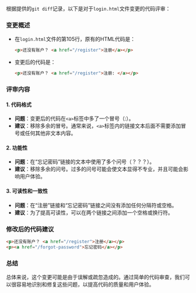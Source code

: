 根据提供的`git diff`记录，以下是对于`login.html`文件变更的代码评审：

### 变更概述
- 在`login.html`文件的第105行，原有的HTML代码是：
  ```html
  <p>还没有账户？ <a href="/register">注册</a></p>
  ```
- 变更后的代码是：
  ```html
  <p>还没有账户？ <a href="/register">注册: </a></p>
  ```

### 评审内容

#### 1. 代码格式
- **问题**：变更后的代码在`<a>`标签中多了一个冒号（:）。
- **建议**：移除多余的冒号。通常来说，`<a>`标签内的链接文本后面不需要添加冒号或任何其他非文本内容。

#### 2. 功能性
- **问题**：在“忘记密码”链接的文本中使用了多个问号（？？？）。
- **建议**：移除多余的问号。过多的问号可能会使文本显得不专业，并且可能会影响用户体验。

#### 3. 可读性和一致性
- **问题**：在“注册”链接和“忘记密码”链接之间没有添加任何分隔符或空格。
- **建议**：为了提高可读性，可以在两个链接之间添加一个空格或换行符。

### 修改后的代码建议
```html
<p>还没有账户？ <a href="/register">注册</a></p>
<p><a href="/forgot-password">忘记密码</a></p>
```

### 总结
总体来说，这个变更可能是由于误解或疏忽造成的。通过简单的代码审查，我们可以很容易地识别和修复这些问题，以提高代码的质量和用户体验。